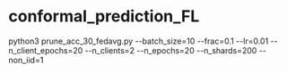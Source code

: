 # conformal_prediction_FL

python3 prune_acc_30_fedavg.py --batch_size=10 --frac=0.1 --lr=0.01 --n_client_epochs=20 --n_clients=2 --n_epochs=20 --n_shards=200 --non_iid=1

